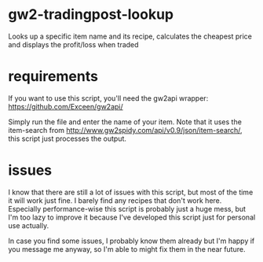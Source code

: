 # gw2-tradingpost-lookup
Looks up a specific item name and its recipe, calculates the cheapest price and displays the profit/loss when traded

# requirements
If you want to use this script, you'll need the gw2api wrapper: https://github.com/Exceen/gw2api/

Simply run the file and enter the name of your item. Note that it uses the item-search from http://www.gw2spidy.com/api/v0.9/json/item-search/, this script just processes the output.

# issues
I know that there are still a lot of issues with this script, but most of the time it will work just fine. I barely find any recipes that don't work here. Especially performance-wise this script is probably just a huge mess, but I'm too lazy to improve it because I've developed this script just for personal use actually.

In case you find some issues, I probably know them already but I'm happy if you message me anyway, so I'm able to might fix them in the near future.
